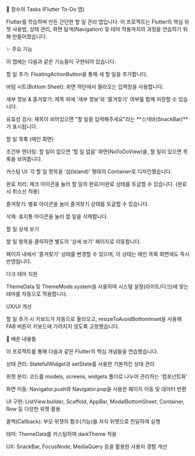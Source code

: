 📝 창수의 Tasks (Flutter To-Do 앱)

Flutter를 학습하며 만든 간단한 할 일 관리 앱입니다. 이 프로젝트는 Flutter의 핵심 위젯 사용법, 상태 관리, 화면 탐색(Navigation) 및 테마 적용까지의 과정을 연습하기 위해 만들어졌습니다.

✨ 주요 기능

이 앱에는 다음과 같은 기능들이 구현되어 있습니다.

할 일 추가: FloatingActionButton을 통해 새 할 일을 추가합니다.

바텀 시트(Bottom Sheet): 화면 하단에서 올라오는 입력창을 사용합니다.

세부 정보 & 즐겨찾기: 제목 외에 '세부 정보'와 '즐겨찾기' 여부를 함께 저장할 수 있습니다.

유효성 검사: 제목이 비어있으면 "할 일을 입력해주세요"라는 **스낵바(SnackBar)**가 표시됩니다.

할 일 목록 (메인 화면)

조건부 렌더링: 할 일이 없으면 '할 일 없음' 화면(NoToDoView)을, 할 일이 있으면 목록을 보여줍니다.

커스텀 UI: 각 할 일 항목을 '섬(Island)' 형태의 Container로 디자인했습니다.

완료 처리: 체크 아이콘을 눌러 할 일의 완료/미완료 상태를 토글할 수 있습니다. (완료 시 취소선 적용)

즐겨찾기: 별표 아이콘을 눌러 즐겨찾기 상태를 토글할 수 있습니다.

삭제: 휴지통 아이콘을 눌러 할 일을 삭제합니다.

할 일 상세 보기

할 일 항목을 클릭하면 별도의 '상세 보기' 페이지로 이동합니다.

페이지 내에서 '즐겨찾기' 상태를 변경할 수 있으며, 이 상태는 메인 목록 화면에도 즉시 반영됩니다.

다크 테마 지원

ThemeData 및 ThemeMode.system을 사용하여 시스템 설정(라이트/다크)에 맞는 테마를 자동으로 적용합니다.

UX/UI 개선

할 일 추가 시 키보드가 자동으로 올라오고, resizeToAvoidBottomInset을 사용해 FAB 버튼이 키보드에 가려지지 않도록 고정했습니다.

🚀 배운 내용들

이 프로젝트를 통해 다음과 같은 Flutter의 핵심 개념들을 연습했습니다.

상태 관리: StatefulWidget과 setState를 사용한 기본적인 상태 관리

위젯 분리: 코드를 models, screens, widgets 폴더로 나누어 관리하는 '컴포넌트화'

화면 이동: Navigator.push와 Navigator.pop을 사용한 페이지 이동 및 데이터 반환

UI 구현: ListView.builder, Scaffold, AppBar, ModalBottomSheet, Container, Row 등 다양한 위젯 활용

콜백(Callback): 부모 위젯의 함수(기능)를 자식 위젯으로 전달하여 실행

테마: ThemeData를 커스텀하여 darkTheme 적용

UX: SnackBar, FocusNode, MediaQuery 등을 활용한 사용자 경험 개선
